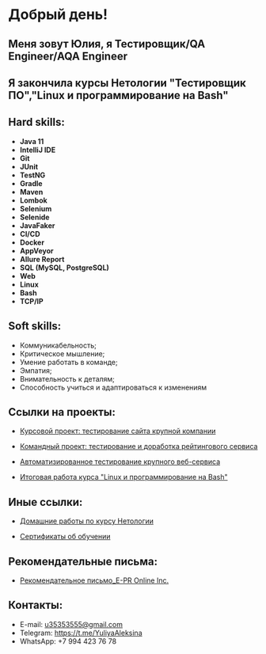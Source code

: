 # Добрый день!

## Меня зовут Юлия, я Тестировщик/QA Engineer/AQA Engineer

## Я закончила курсы Нетологии "Тестировщик ПО","Linux и программирование на Bash"

## Hard skills:

* **Java 11**
* **IntelliJ IDE**
* **Git**
* **JUnit**
* **TestNG**
* **Gradle**
* **Maven**
* **Lombok**
* **Selenium**
* **Selenide**
* **JavaFaker**
* **CI/CD**
* **Docker**
* **AppVeyor**
* **Allure Report**
* **SQL (MySQL, PostgreSQL)**
* **Web**
* **Linux**
* **Bash**
* **TCP/IP**

## Soft skills:

* Коммуникабельность;
* Критическое мышление;
* Умение работать в команде;
* Эмпатия;
* Внимательность к деталям;
* Способность учиться и адаптироваться к изменениям

## Ссылки на проекты:

* [Курсовой проект: тестирование сайта крупной компании](https://docs.google.com/spreadsheets/d/14EwJCVZbsfdqth1fSTZdKqGGoXt0OX_WwP0xZKwZ6Cc/edit?usp=sharing)

* [Командный проект: тестирование и доработка рейтингового сервиса](https://github.com/7Yuliya/gamingActivity)

* [Автоматизированное тестирование крупного веб-сервиса](https://github.com/7Yuliya/JourneyOfTheDay)

* [Итоговая работа курса "Linux и программирование на Bash"](https://docs.google.com/document/d/1CjGxmvSPmNKQJybX6Vukz6JQ8K5MmybMijRVSDX8rUg/edit?usp=sharing)

## Иные ссылки:

* [Домашние работы по курсу Нетологии](https://github.com/7Yuliya/AleksinaY/blob/master/Homeworks.md)

* [Сертификаты об обучении](https://github.com/7Yuliya/AleksinaY/tree/master/Certificates)

## Рекомендательные письма:

* [Рекомендательное письмо_E-PR Online Inc.](https://github.com/7Yuliya/AleksinaY/blob/master/LettersOfRecommendation/Yuliya%20Aleksina%20.pdf)


## Контакты:

* E-mail: u35353555@gmail.com
* Telegram: https://t.me/YuliyaAleksina
* WhatsApp: +7 994 423 76 78